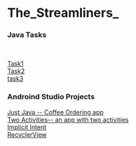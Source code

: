 # The_Streamliners_

<h3>Java Tasks</h3> <br>

[Task1](https://github.com/nisha0324/The_Streamliners_/tree/master/src/Task1)<br>
[Task2](https://github.com/nisha0324/The_Streamliners_/tree/master/src/Task2)<br>
[task3](https://github.com/nisha0324/The_Streamliners_/tree/master/src/Task3)


<h3> Androind Studio Projects </h3>

[Just Java -- Coffee Ordering app](https://github.com/nisha0324/Just-Java)<br>
[Two Activities-- an app with two activities](https://github.com/nisha0324/Two_Activities)<br>
[Implicit Intent ](https://github.com/nisha0324/The_Streamliners_/tree/master/android/Implicit%20Intent)<br>
[RecyclerView ](https://github.com/nisha0324/The_Streamliners_/tree/master/android/RecyclerView/RecyclerView)<br>

